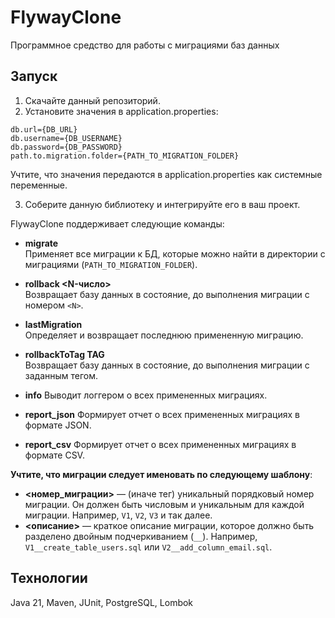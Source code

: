 # FlywayClone
Программное средство для работы с миграциями баз данных

## Запуск
1. Скачайте данный репозиторий.
2. Установите значения в application.properties:
```
db.url={DB_URL}
db.username={DB_USERNAME}
db.password={DB_PASSWORD}
path.to.migration.folder={PATH_TO_MIGRATION_FOLDER}
```
Учтите, что значения передаются в application.properties как системные переменные.

3. Соберите данную библиотеку и интегрируйте его в ваш проект.

FlywayClone поддерживает следующие команды:

- **migrate**  
  Применяет все миграции к БД, которые можно найти в директории с миграциями (`PATH_TO_MIGRATION_FOLDER`).

- **rollback <N-число>**  
  Возвращает базу данных в состояние, до выполнения миграции с номером `<N>`.

- **lastMigration**  
  Определяет и возвращает последнюю примененную миграцию.

- **rollbackToTag TAG**  
  Возвращает базу данных в состояние, до выполнения миграции с заданным тегом.

- **info**
  Выводит логгером о всех примененных миграциях.

- **report_json**
  Формирует отчет о всех примененных миграциях в формате JSON.

- **report_csv**
  Формирует отчет о всех примененных миграциях в формате CSV. 

**Учтите, что миграции следует именовать по следующему шаблону**:
- **<номер_миграции>** — (иначе тег) уникальный порядковый номер миграции. Он должен быть числовым и уникальным для каждой миграции. Например, `V1`, `V2`, `V3` и так далее.
- **<описание>** — краткое описание миграции, которое должно быть разделено двойным подчеркиванием (`__`). Например, `V1__create_table_users.sql` или `V2__add_column_email.sql`.


## Технологии
Java 21, Maven, JUnit, PostgreSQL, Lombok
